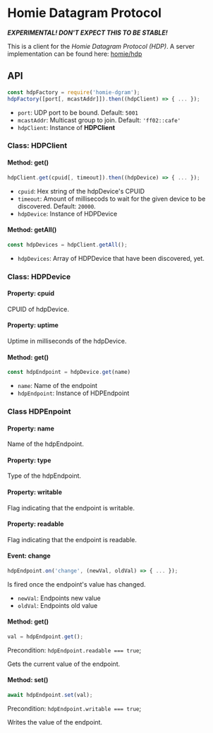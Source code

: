 # Homie Datagram Protocol

***EXPERIMENTAL! DON'T EXPECT THIS TO BE STABLE!***

This is a client for the *Homie Datagram Protocol (HDP)*. A server implementation can be found here: [homie/hdp](https://github.com/jue89/homie/tree/main/firmware/sys/hdp)

## API

```js
const hdpFactory = require('homie-dgram');
hdpFactory([port[, mcastAddr]]).then((hdpClient) => { ... });
```

* `port`: UDP port to be bound. Default: `5001`
* `mcastAddr`: Multicast group to join. Default: `'ff02::cafe'`
* `hdpClient`: Instance of **HDPClient**

### Class: HDPClient

#### Method: get()

```js
hdpClient.get(cpuid[, timeout]).then((hdpDevice) => { ... });
```

* `cpuid`: Hex string of the hdpDevice's CPUID
* `timeout`: Amount of millisecods to wait for the given device to be discovered. Default: `20000`.
* `hdpDevice`: Instance of HDPDevice

#### Method: getAll()

```js
const hdpDevices = hdpClient.getAll();
```

* `hdpDevices`: Array of HDPDevice that have been discovered, yet.

### Class: HDPDevice

#### Property: cpuid

CPUID of hdpDevice.

#### Property: uptime

Uptime in milliseconds of the hdpDevice.

#### Method: get()

```js
const hdpEndpoint = hdpDevice.get(name)
```

* `name`: Name of the endpoint
* `hdpEndpoint`: Instance of HDPEndpoint

### Class HDPEnpoint

#### Property: name

Name of the hdpEndpoint.

#### Property: type

Type of the hdpEndpoint.

#### Property: writable

Flag indicating that the endpoint is writable.

#### Property: readable

Flag indicating that the endpoint is readable.

#### Event: change

```js
hdpEndpoint.on('change', (newVal, oldVal) => { ... });
```

Is fired once the endpoint's value has changed.

* `newVal`: Endpoints new value
* `oldVal`: Endpoints old value

#### Method: get()

```js
val = hdpEndpoint.get();
```

Precondition: `hdpEndpoint.readable === true`;

Gets the current value of the endpoint.

#### Method: set()

```js
await hdpEndpoint.set(val);
```

Precondition: `hdpEndpoint.writable === true`;

Writes the value of the endpoint.

